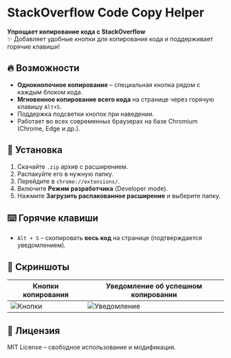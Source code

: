 # StackOverflow Code Copy Helper

**Упрощает копирование кода с StackOverflow**  
✨ Добавляет удобные кнопки для копирования кода и поддерживает горячие клавиши!

## 🔥 Возможности
- **Однокнопочное копирование** – специальная кнопка рядом с каждым блоком кода.
- **Мгновенное копирование всего кода** на странице через горячую клавишу `Alt+S`.
- Поддержка подсветки кнопок при наведении.
- Работает во всех современных браузерах на базе Chromium (Chrome, Edge и др.).

## 🚀 Установка
1. Скачайте `.zip` архив с расширением.
2. Распакуйте его в нужную папку.
3. Перейдите в `chrome://extensions/`.
4. Включите **Режим разработчика** (Developer mode).
5. Нажмите **Загрузить распакованное расширение** и выберите папку.

## ⌨️ Горячие клавиши
- `Alt + S` – скопировать **весь код** на странице (подтверждается уведомлением).

## 📸 Скриншоты
| Кнопки копирования | Уведомление об успешном копировании |
|--------------------|-------------------------------------|
| ![Кнопки](https://example.com/buttons.png) | ![Уведомление](https://example.com/notification.png) |

## 📜 Лицензия
MIT License – свободное использование и модификация.
